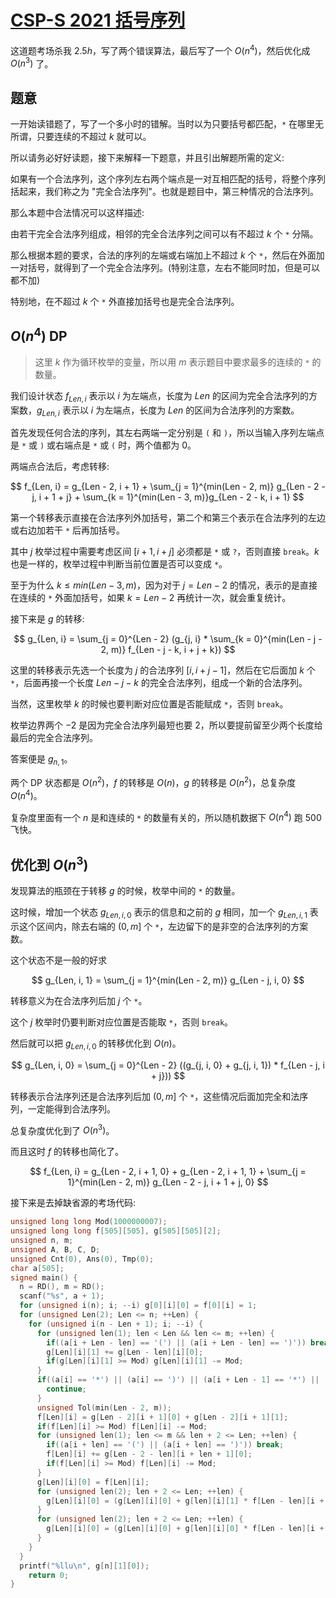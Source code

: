 # [CSP-S 2021 括号序列](https://www.luogu.com.cn/problem/P7914)

这道题考场杀我 $2.5h$，写了两个错误算法，最后写了一个 $O(n^4)$，然后优化成 $O(n^3)$ 了。

## 题意

一开始读错题了，写了一个多小时的错解。当时以为只要括号都匹配，`*` 在哪里无所谓，只要连续的不超过 $k$ 就可以。

所以请务必好好读题，接下来解释一下题意，并且引出解题所需的定义:

如果有一个合法序列，这个序列左右两个端点是一对互相匹配的括号，将整个序列括起来，我们称之为 "完全合法序列"。也就是题目中，第三种情况的合法序列。

那么本题中合法情况可以这样描述:

由若干完全合法序列组成，相邻的完全合法序列之间可以有不超过 $k$ 个 `*` 分隔。

那么根据本题的要求，合法的序列的左端或右端加上不超过 $k$ 个 `*`，然后在外面加一对括号，就得到了一个完全合法序列。(特别注意，左右不能同时加，但是可以都不加)

特别地，在不超过 $k$ 个 `*` 外直接加括号也是完全合法序列。

## $O(n^4)$ DP

> 这里 $k$ 作为循环枚举的变量，所以用 $m$ 表示题目中要求最多的连续的 `*` 的数量。

我们设计状态 $f_{Len, i}$ 表示以 $i$ 为左端点，长度为 $Len$ 的区间为完全合法序列的方案数，$g_{Len, i}$ 表示以 $i$ 为左端点，长度为 $Len$ 的区间为合法序列的方案数。

首先发现任何合法的序列，其左右两端一定分别是 `(` 和 `)`，所以当输入序列左端点是 `*` 或 `)` 或右端点是 `*` 或 `(` 时，两个值都为 $0$。

两端点合法后，考虑转移:

$$
f_{Len, i} = g_{Len - 2, i + 1} + \sum_{j = 1}^{min(Len - 2, m)} g_{Len - 2 - j, i + 1 + j} + \sum_{k = 1}^{min(Len - 3, m)}g_{Len - 2 - k, i + 1}
$$

第一个转移表示直接在合法序列外加括号，第二个和第三个表示在合法序列的左边或右边加若干 `*` 后再加括号。

其中 $j$ 枚举过程中需要考虑区间 $[i + 1, i + j]$ 必须都是 `*` 或 `?`，否则直接 `break`。$k$ 也是一样的，枚举过程中判断当前位置是否可以变成 `*`。

至于为什么 $k \leq min(Len - 3, m)$，因为对于 $j = Len - 2$ 的情况，表示的是直接在连续的 `*` 外面加括号，如果 $k = Len - 2$ 再统计一次，就会重复统计。

接下来是 $g$ 的转移:

$$
g_{Len, i} = \sum_{j = 0}^{Len - 2} (g_{j, i} * \sum_{k = 0}^{min(Len - j - 2, m)} f_{Len - j - k, i + j + k})
$$

这里的转移表示先选一个长度为 $j$ 的合法序列 $[i, i + j - 1]$，然后在它后面加 $k$ 个 `*`，后面再接一个长度 $Len - j - k$ 的完全合法序列，组成一个新的合法序列。

当然，这里枚举 $k$ 的时候也要判断对应位置是否能赋成 `*`，否则 `break`。

枚举边界两个 $-2$ 是因为完全合法序列最短也要 $2$，所以要提前留至少两个长度给最后的完全合法序列。

答案便是 $g_{n, 1}$。

两个 DP 状态都是 $O(n^2)$，$f$ 的转移是 $O(n)$，$g$ 的转移是 $O(n^2)$，总复杂度 $O(n^4)$。

复杂度里面有一个 $n$ 是和连续的 `*` 的数量有关的，所以随机数据下 $O(n^4)$ 跑 $500$ 飞快。

## 优化到 $O(n^3)$

发现算法的瓶颈在于转移 $g$ 的时候，枚举中间的 `*` 的数量。

这时候，增加一个状态 $g_{Len, i, 0}$ 表示的信息和之前的 $g$ 相同，加一个 $g_{Len, i, 1}$ 表示这个区间内，除去右端的 $(0, m]$ 个 `*`，左边留下的是非空的合法序列的方案数。

这个状态不是一般的好求

$$
g_{Len, i, 1} = \sum_{j = 1}^{min(Len - 2, m)} g_{Len - j, i, 0}
$$

转移意义为在合法序列后加 $j$ 个 `*`。

这个 $j$ 枚举时仍要判断对应位置是否能取 `*`，否则 `break`。

然后就可以把 $g_{Len, i, 0}$ 的转移优化到 $O(n)$。

$$
g_{Len, i, 0} = \sum_{j = 0}^{Len - 2} ((g_{j, i, 0} + g_{j, i, 1}) *  f_{Len - j, i + j}))
$$

转移表示合法序列还是合法序列后加 $(0, m]$ 个 `*`，这些情况后面加完全和法序列，一定能得到合法序列。

总复杂度优化到了 $O(n^3)$。

而且这时 $f$ 的转移也简化了。

$$
f_{Len, i} = g_{Len - 2, i + 1, 0} + g_{Len - 2, i + 1, 1} + \sum_{j = 1}^{min(Len - 2, m)} g_{Len - 2 - j, i + 1 + j, 0} 
$$

接下来是去掉缺省源的考场代码:

```cpp
unsigned long long Mod(1000000007);
unsigned long long f[505][505], g[505][505][2];
unsigned n, m;
unsigned A, B, C, D;
unsigned Cnt(0), Ans(0), Tmp(0);
char a[505];
signed main() {
  n = RD(), m = RD();
  scanf("%s", a + 1);
  for (unsigned i(n); i; --i) g[0][i][0] = f[0][i] = 1;
  for (unsigned Len(2); Len <= n; ++Len) {
    for (unsigned i(n - Len + 1); i; --i) {
      for (unsigned len(1); len < Len && len <= m; ++len) {
        if((a[i + Len - len] == '(') || (a[i + Len - len] == ')')) break;
        g[Len][i][1] += g[Len - len][i][0];
        if(g[Len][i][1] >= Mod) g[Len][i][1] -= Mod;
      }
      if((a[i] == '*') || (a[i] == ')') || (a[i + Len - 1] == '*') || (a[i + Len - 1] == '(')) {
        continue;
      }
      unsigned Tol(min(Len - 2, m));
      f[Len][i] = g[Len - 2][i + 1][0] + g[Len - 2][i + 1][1];
      if(f[Len][i] >= Mod) f[Len][i] -= Mod; 
      for (unsigned len(1); len <= m && len + 2 <= Len; ++len) {
        if((a[i + len] == '(') || (a[i + len] == ')')) break;
        f[Len][i] += g[Len - 2 - len][i + len + 1][0]; 
        if(f[Len][i] >= Mod) f[Len][i] -= Mod; 
      }
      g[Len][i][0] = f[Len][i];
      for (unsigned len(2); len + 2 <= Len; ++len) {
        g[Len][i][0] = (g[Len][i][0] + g[len][i][1] * f[Len - len][i + len]) % Mod;
      }
      for (unsigned len(2); len + 2 <= Len; ++len) {
        g[Len][i][0] = (g[Len][i][0] + g[len][i][0] * f[Len - len][i + len]) % Mod;
      }
    }
  }
  printf("%llu\n", g[n][1][0]);
	return 0;
}
```